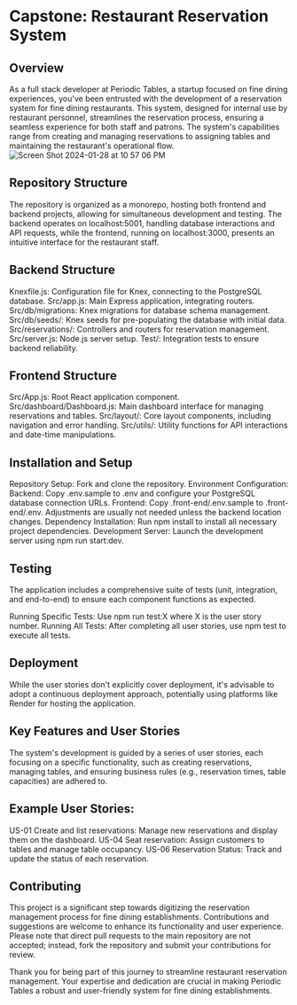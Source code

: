 # Capstone: Restaurant Reservation System
## Overview
As a full stack developer at Periodic Tables, a startup focused on fine dining experiences, you've been entrusted with the development of a reservation system for fine dining restaurants. This system, designed for internal use by restaurant personnel, streamlines the reservation process, ensuring a seamless experience for both staff and patrons. The system's capabilities range from creating and managing reservations to assigning tables and maintaining the restaurant's operational flow.
![Screen Shot 2024-01-28 at 10 57 06 PM](https://github.com/dnaDeveloper2/Restaurant-Reservation-App/assets/130073814/84549585-978c-40a2-9e92-1248b512708e)



## Repository Structure
The repository is organized as a monorepo, hosting both frontend and backend projects, allowing for simultaneous development and testing. The backend operates on localhost:5001, handling database interactions and API requests, while the frontend, running on localhost:3000, presents an intuitive interface for the restaurant staff.

## Backend Structure
Knexfile.js: Configuration file for Knex, connecting to the PostgreSQL database.
Src/app.js: Main Express application, integrating routers.
Src/db/migrations: Knex migrations for database schema management.
Src/db/seeds/: Knex seeds for pre-populating the database with initial data.
Src/reservations/: Controllers and routers for reservation management.
Src/server.js: Node.js server setup.
Test/: Integration tests to ensure backend reliability.

## Frontend Structure
Src/App.js: Root React application component.
Src/dashboard/Dashboard.js: Main dashboard interface for managing reservations and tables.
Src/layout/: Core layout components, including navigation and error handling.
Src/utils/: Utility functions for API interactions and date-time manipulations.

## Installation and Setup
Repository Setup: Fork and clone the repository.
Environment Configuration:
Backend: Copy .env.sample to .env and configure your PostgreSQL database connection URLs.
Frontend: Copy .front-end/.env.sample to .front-end/.env. Adjustments are usually not needed unless the backend location changes.
Dependency Installation: Run npm install to install all necessary project dependencies.
Development Server: Launch the development server using npm run start:dev.

## Testing
The application includes a comprehensive suite of tests (unit, integration, and end-to-end) to ensure each component functions as expected.

Running Specific Tests: Use npm run test:X where X is the user story number.
Running All Tests: After completing all user stories, use npm test to execute all tests.

## Deployment
While the user stories don't explicitly cover deployment, it's advisable to adopt a continuous deployment approach, potentially using platforms like Render for hosting the application.

## Key Features and User Stories
The system's development is guided by a series of user stories, each focusing on a specific functionality, such as creating reservations, managing tables, and ensuring business rules (e.g., reservation times, table capacities) are adhered to.

## Example User Stories:
US-01 Create and list reservations: Manage new reservations and display them on the dashboard.
US-04 Seat reservation: Assign customers to tables and manage table occupancy.
US-06 Reservation Status: Track and update the status of each reservation.

## Contributing
This project is a significant step towards digitizing the reservation management process for fine dining establishments. Contributions and suggestions are welcome to enhance its functionality and user experience. Please note that direct pull requests to the main repository are not accepted; instead, fork the repository and submit your contributions for review.

Thank you for being part of this journey to streamline restaurant reservation management. Your expertise and dedication are crucial in making Periodic Tables a robust and user-friendly system for fine dining establishments.
